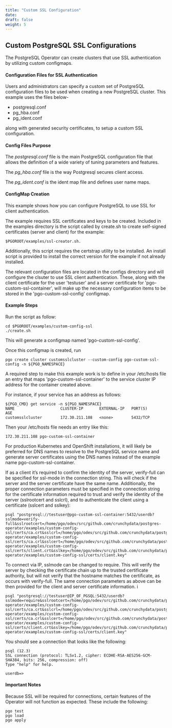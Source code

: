 ```yaml
---
title: "Custom SSL Configuration"
date:
draft: false
weight: 5
---
```


## Custom PostgreSQL SSL Configurations

The PostgreSQL Operator can create clusters that use SSL authentication by utilizing custom configmaps.

#### Configuration Files for SSL Authentication

Users and administrators can specify a custom set of PostgreSQL configuration files to be used when creating
a new PostgreSQL cluster. This example uses the files below-

 * postgresql.conf
 * pg_hba.conf
 * pg_ident.conf

along with generated security certificates, to setup a custom SSL configuration.

#### Config Files Purpose

The *postgresql.conf* file is the main PostgreSQL configuration file that allows the definition of a wide variety of tuning parameters and features.

The *pg_hba.conf* file is the way Postgresql secures client access.

The *pg_ident.conf* is the ident map file and defines user name maps.

#### ConfigMap Creation

This example shows how you can configure PostgreSQL to use SSL for client authentication.

The example requires SSL certificates and keys to be created. Included in the examples directory is the script called by create.sh to create self-signed certificates (server and client) for the example:
```
$PGOROOT/examples/ssl-creator.sh.
```
Additionally, this script requires the certstrap utility to be installed. An install script is provided to install the correct version for the example if not already installed.

The relevant configuration files are located in the configs directory and will configure the clsuter to use SSL client authentication. These, along with the client certificate for the user 'testuser' and a server certificate for 'pgo-custom-ssl-container', will make up the necessary configuration items to be stored in the 'pgo-custom-ssl-config' configmap.

#### Example Steps

Run the script as follow:
```
cd $PGOROOT/examples/custom-config-ssl
./create.sh
```
This will generate a configmap named 'pgo-custom-ssl-config'.

Once this configmap is created, run
```
pgo create cluster customsslcluster --custom-config pgo-custom-ssl-config -n ${PGO_NAMESPACE}
```
A required step to make this example work is to define in your /etc/hosts file an entry that maps 'pgo-custom-ssl-container' to the service cluster IP address for the container created above.

For instance, if your service has an address as follows:
```
${PGO_CMD} get service -n ${PGO_NAMESPACE}
NAME                    CLUSTER-IP       EXTERNAL-IP   PORT(S)                   AGE
customsslcluster        172.30.211.108   <none>        5432/TCP
```
Then your /etc/hosts file needs an entry like this:
```
172.30.211.108 pgo-custom-ssl-container
```
For production Kubernetes and OpenShift installations, it will likely be preferred for DNS names to resolve to the PostgreSQL service name and generate server certificates using the DNS names instead of the example name pgo-custom-ssl-container.

If as a client it’s required to confirm the identity of the server, verify-full can be specified for ssl-mode in the connection string. This will check if the server and the server certificate have the same name. Additionally, the proper connection parameters must be specified in the connection string for the certificate information required to trust and verify the identity of the server (sslrootcert and sslcrl), and to authenticate the client using a certificate (sslcert and sslkey):
```
psql "postgresql://testuser@pgo-custom-ssl-container:5432/userdb?sslmode=verify-full&sslrootcert=/home/pgo/odev/src/github.com/crunchydata/postgres-operator/examples/custom-config-ssl/certs/ca.crt&sslcrl=/home/pgo/odev/src/github.com/crunchydata/postgres-operator/examples/custom-config-ssl/certs/ca.crl&sslcert=/home/pgo/odev/src/github.com/crunchydata/postgres-operator/examples/custom-config-ssl/certs/client.crt&sslkey=/home/pgo/odev/src/github.com/crunchydata/postgres-operator/examples/custom-config-ssl/certs/client.key"
```
To connect via IP, sslmode can be changed to require. This will verify the server by checking the certificate chain up to the trusted certificate authority, but will not verify that the hostname matches the certificate, as occurs with verify-full. The same connection parameters as above can be then provided for the client and server certificate information.
i
```
psql "postgresql://testuser@IP_OF_PGSQL:5432/userdb?sslmode=require&sslrootcert=/home/pgo/odev/src/github.com/crunchydata/postgres-operator/examples/custom-config-ssl/certs/ca.crt&sslcrl=/home/pgo/odev/src/github.com/crunchydata/postgres-operator/examples/custom-config-ssl/certs/ca.crl&sslcert=/home/pgo/odev/src/github.com/crunchydata/postgres-operator/examples/custom-config-ssl/certs/client.crt&sslkey=/home/pgo/odev/src/github.com/crunchydata/postgres-operator/examples/custom-config-ssl/certs/client.key"
```
You should see a connection that looks like the following:
```
psql (12.3)
SSL connection (protocol: TLSv1.2, cipher: ECDHE-RSA-AES256-GCM-SHA384, bits: 256, compression: off)
Type "help" for help.

userdb=>
```
#### Important Notes

Because SSL will be required for connections, certain features of the Operator will not function as expected. These include the following:
```
pgo test
pgo load
pgo apply
```
